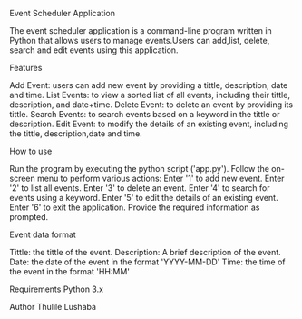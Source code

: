 Event Scheduler Application

The event scheduler application is a command-line program written in Python that allows users to manage events.Users can add,list, delete, search and edit events using this application.

Features

Add Event: users can add new event by providing a tittle, description, date and time.
List Events: to view a sorted list of all events, including their tittle, description, and date+time.
Delete Event: to delete an event by providing its tittle.
Search Events: to search events based on a keyword in the tittle or description.
Edit Event: to modify the details of an existing event, including the tittle, description,date and time.

How to use

Run the program by executing the python script ('app.py').
Follow the on-screen menu to perform various actions:
  Enter '1' to add new event.
  Enter '2' to list all events.
  Enter '3' to delete an event.
  Enter '4' to search for events using a keyword.
  Enter '5' to edit the details of an existing event.
  Enter '6' to exit the application.
Provide the required information as prompted.

Event data format

Tittle: the tittle of the event.
Description: A brief description of the event.
Date: the date of the event in the format 'YYYY-MM-DD'
Time: the time of the event in the format 'HH:MM'

Requirements
Python 3.x

Author
Thulile Lushaba
  
